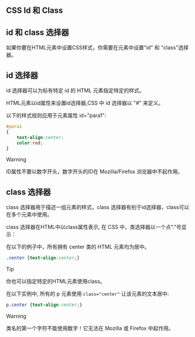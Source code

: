 ## CSS Id 和 Class

## id 和 class 选择器

如果你要在HTML元素中设置CSS样式，你需要在元素中设置"id" 和 "class"选择器。

## id 选择器

id 选择器可以为标有特定 id 的 HTML 元素指定特定的样式。

HTML元素以id属性来设置id选择器,CSS 中 id 选择器以 "#" 来定义。

以下的样式规则应用于元素属性 id="para1":

<!--sec data-title="实例" data-filename="css_syntax_id" ces-->
```css
#para1
{
    text-align:center;
    color:red;
}
```
<!--endsec-->

> [!Warning] 
> ID属性不要以数字开头，数字开头的ID在 Mozilla/Firefox 浏览器中不起作用。

## class 选择器

class 选择器用于描述一组元素的样式，class 选择器有别于id选择器，class可以在多个元素中使用。

class 选择器在HTML中以class属性表示, 在 CSS 中，类选择器以一个点"."号显示：

在以下的例子中，所有拥有 center 类的 HTML 元素均为居中。

<!--sec data-title="实例" data-filename="css_syntax_class" ces-->
```css
.center {text-align:center;}
```
<!--endsec-->

> [!TIP] 
> 你也可以指定特定的HTML元素使用class。

在以下实例中, 所有的 p 元素使用 `class="center"` 让该元素的文本居中:

<!--sec data-title="实例" data-filename="css_syntax_element_class" ces-->
```css
p.center {text-align:center;}
```
<!--endsec-->

> [!Warning] 
>  类名的第一个字符不能使用数字！它无法在 Mozilla 或 Firefox 中起作用。
